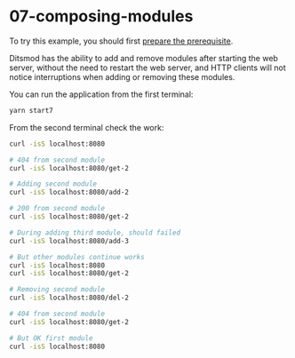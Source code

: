 # 07-composing-modules

To try this example, you should first [prepare the prerequisite][1].

Ditsmod has the ability to add and remove modules after starting the web server, without the need
to restart the web server, and HTTP clients will not notice interruptions when adding or removing
these modules.

You can run the application from the first terminal:

```bash
yarn start7
```

From the second terminal check the work:

```bash
curl -isS localhost:8080

# 404 from second module
curl -isS localhost:8080/get-2

# Adding second module
curl -isS localhost:8080/add-2

# 200 from second module
curl -isS localhost:8080/get-2

# During adding third module, should failed
curl -isS localhost:8080/add-3

# But other modules continue works
curl -isS localhost:8080
curl -isS localhost:8080/get-2

# Removing second module
curl -isS localhost:8080/del-2

# 404 from second module
curl -isS localhost:8080/get-2

# But OK first module
curl -isS localhost:8080
```


[1]: ./prerequisite
